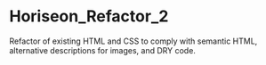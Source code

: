 # Horiseon_Refactor_2

Refactor of existing HTML and CSS to comply with semantic HTML, alternative descriptions for images, and DRY code.
